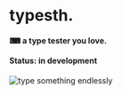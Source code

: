 # typesth.
#### ⌨  a type tester you love.
#### Status: in development

![type something endlessly](https://github.com/thebaodev/typesth/blob/main/app/assets/branding/github.gif?raw=true)
